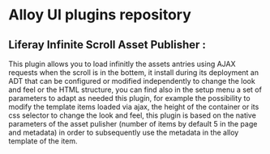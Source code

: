 # Alloy UI plugins repository
 
## Liferay Infinite Scroll Asset Publisher :

This plugin allows you to load infinitly the assets antries using AJAX requests when the scroll is in the bottem, it install during its deployment an ADT that can be configured or modified independently to change the look and feel or the HTML structure, you can find also in the setup menu a set of parameters to adapt as needed this plugin, for example the possibility to modify the template items loaded via ajax, the height of the container or its css selector to change the look and feel, this plugin is based on the native parameters of the asset pulisher (number of items by default 5 in the page and metadata) in order to subsequently use the metadata in the alloy template of the item.


